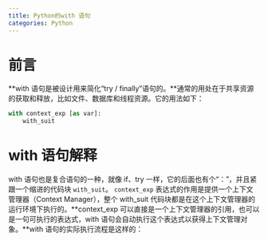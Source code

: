 ```yaml
---
title: Python的with 语句
categories: Python
---
```


# 前言
**with 语句是被设计用来简化“try / finally”语句的。**通常的用处在于共享资源的获取和释放，比如文件、数据库和线程资源。它的用法如下：
``` py
with context_exp [as var]:
    with_suit
```

# with 语句解释
with 语句也是复合语句的一种，就像 if、try 一样，它的后面也有个“：”，并且紧跟一个缩进的代码块 `with_suit`。 `context_exp` 表达式的作用是提供一个上下文管理器（Context Manager），整个 with_suit 代码块都是在这个上下文管理器的运行环境下执行的。**context_exp 可以直接是一个上下文管理器的引用，也可以是一句可执行的表达式，with 语句会自动执行这个表达式以获得上下文管理对象。**with 语句的实际执行流程是这样的：